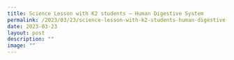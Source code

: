 ```yaml
---
title: Science Lesson with K2 students – Human Digestive System
permalink: /2023/03/23/science-lesson-with-k2-students-human-digestive-system/
date: 2023-03-23
layout: post
description: ""
image: ""
---
```


